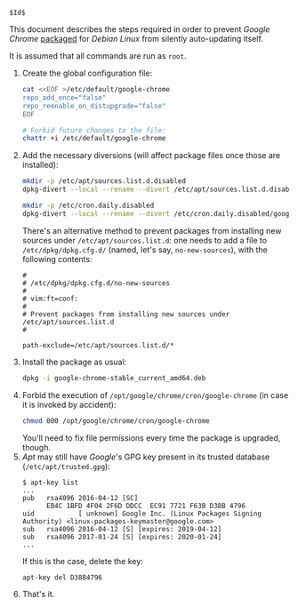 
 `$Id$`

This document describes the steps required in order to prevent _Google Chrome_
[packaged](https://dl.google.com/linux/direct/google-chrome-stable_current_amd64.deb)
for _Debian Linux_ from silently auto-updating itself.

It is assumed that all commands are run as `root`.

1. Create the global configuration file:
   ```bash
   cat <<EOF >/etc/default/google-chrome
   repo_add_once="false"
   repo_reenable_on_distupgrade="false"
   EOF

   # Forbid future changes to the file:
   chattr +i /etc/default/google-chrome
   ```
1. Add the necessary diversions (will affect package files once those are installed):
   ```bash
   mkdir -p /etc/apt/sources.list.d.disabled
   dpkg-divert --local --rename --divert /etc/apt/sources.list.d.disabled/google-chrome.list /etc/apt/sources.list.d/google-chrome.list

   mkdir -p /etc/cron.daily.disabled
   dpkg-divert --local --rename --divert /etc/cron.daily.disabled/google-chrome /etc/cron.daily/google-chrome
   ```
   There's an alternative method to prevent packages from installing new sources
   under  `/etc/apt/sources.list.d`: one needs to add a file to
   `/etc/dpkg/dpkg.cfg.d/` (named, let's say, `no-new-sources`), with the
   following contents:
   ```
   #
   # /etc/dpkg/dpkg.cfg.d/no-new-sources
   #
   # vim:ft=conf:
   #
   # Prevent packages from installing new sources under /etc/apt/sources.list.d
   #

   path-exclude=/etc/apt/sources.list.d/*
   ```
1. Install the package as usual:
   ```bash
   dpkg -i google-chrome-stable_current_amd64.deb
   ```
1. Forbid the execution of `/opt/google/chrome/cron/google-chrome` (in case it
   is invoked by accident):
   ```bash
   chmod 000 /opt/google/chrome/cron/google-chrome
   ```
   You'll need to fix file permissions every time the package is upgraded,
   though.
1. _Apt_ may still have _Google_'s GPG key present in its trusted database
   (`/etc/apt/trusted.gpg`):
   ```
   $ apt-key list
   ...
   pub   rsa4096 2016-04-12 [SC]
         EB4C 1BFD 4F04 2F6D DDCC  EC91 7721 F63B D38B 4796
   uid           [ unknown] Google Inc. (Linux Packages Signing Authority) <linux-packages-keymaster@google.com>
   sub   rsa4096 2016-04-12 [S] [expires: 2019-04-12]
   sub   rsa4096 2017-01-24 [S] [expires: 2020-01-24]
   ...
   ```
   If this is the case, delete the key:
   ```bash
   apt-key del D38B4796
   ```
1. That's it.
